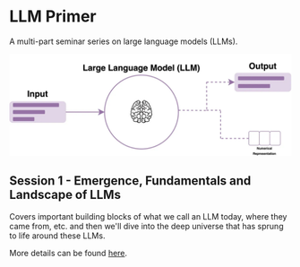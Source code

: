 # LLM Primer

A multi-part seminar series on large language models (LLMs).

![llm_intro](images/llm_intro.png)

## Session 1 - Emergence, Fundamentals and Landscape of LLMs

Covers important building blocks of what we call an LLM today, where they came from, etc. and then we'll dive into the deep universe that has sprung to life around these LLMs.

More details can be found [here](session_1).